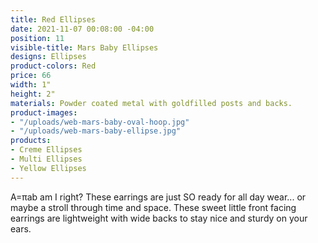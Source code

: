 ```yaml
---
title: Red Ellipses
date: 2021-11-07 00:08:00 -04:00
position: 11
visible-title: Mars Baby Ellipses
designs: Ellipses
product-colors: Red
price: 66
width: 1"
height: 2"
materials: Powder coated metal with goldfilled posts and backs.
product-images:
- "/uploads/web-mars-baby-oval-hoop.jpg"
- "/uploads/web-mars-baby-ellipse.jpg"
products:
- Creme Ellipses
- Multi Ellipses
- Yellow Ellipses
---
```


A=πab am I right? These earrings are just SO ready for all day wear... or maybe a stroll through time and space. These sweet little front facing earrings are lightweight with wide backs to stay nice and sturdy on your ears. 